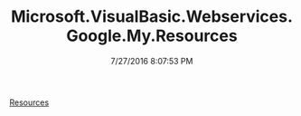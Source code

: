 ﻿---
title: Microsoft.VisualBasic.Webservices.Google.My.Resources
date: 7/27/2016 8:07:53 PM
---

[Resources](T-Microsoft.VisualBasic.Webservices.Google.My.Resources.Resources.html)
